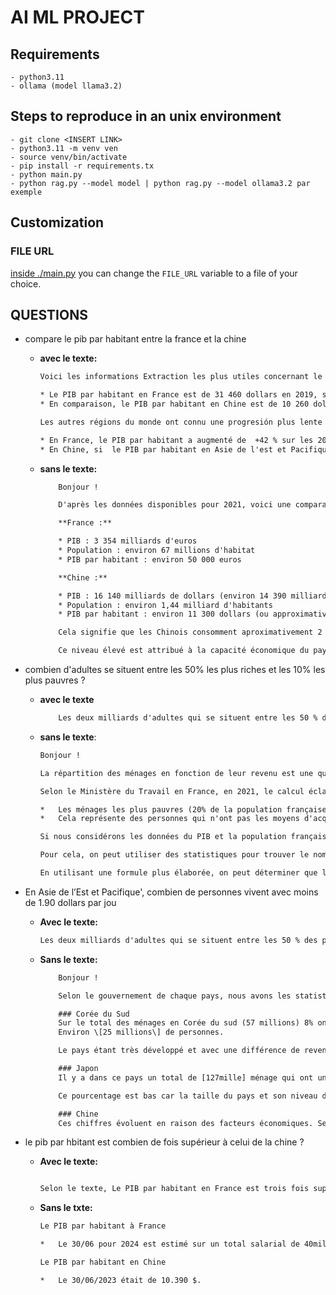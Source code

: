 # AI ML PROJECT

## Requirements

    - python3.11
    - ollama (model llama3.2)

## Steps to reproduce in an unix environment

    - git clone <INSERT LINK>
    - python3.11 -m venv ven
    - source venv/bin/activate
    - pip install -r requirements.tx
    - python main.py 
    - python rag.py --model model | python rag.py --model ollama3.2 par exemple

## Customization

### FILE URL

[inside ./main.py](./main.py) you can change the `FILE_URL` variable to a file of your choice.

## QUESTIONS

* compare le pib par habitant entre la france et la chine

  * **avec le texte:**

    ```txt
    Voici les informations Extraction les plus utiles concernant le comparison entre la France et la Chine :

    * Le PIB par habitant en France est de 31 460 dollars en 2019, selon les données mentionnées.
    * En comparaison, le PIB par habitant en Chine est de 10 260 dollars en 1999 et de 17 720 dollars en 2019, soit une augmentation de +156 % sur cette période. Le PIB par habitant en Chine en 2019 est donc de -30 € par jour.

    Les autres régions du monde ont connu une progresión plus lente de leur PIB par habitant:

    * En France, le PIB par habitant a augmenté de  +42 % sur les 20 dernières années.
    * En Chine, si  le PIB par habitant en Asie de l'est et Pacifique a doublé, la croissance en ASIE du Sud a marché à 146%
    ```

  * **sans le texte:**

    ```txt
        Bonjour !

        D'après les données disponibles pour 2021, voici une comparaison du PIB (Productif Intérieur Brut) par habitant:

        **France :**

        * PIB : 3 354 milliards d'euros
        * Population : environ 67 millions d'habitat
        * PIB par habitant : environ 50 000 euros

        **Chine :**

        * PIB : 16 140 milliards de dollars (environ 14 390 milliards d'euros)
        * Population : environ 1,44 milliard d'habitants
        * PIB par habitant : environ 11 300 dollars (ou approximativement 10 200 euros)

        Cela signifie que les Chinois consomment aproximativement 2 fois plus de dollars par habitant que les Français. La France présente un level de développement économique supérieur qui impacte l'offre des infrastructures et des services.

        Ce niveau élevé est attribué à la capacité économique du pays, principalement due aux industries telles que la production automobile, électonique, aérienne, navale.
    ```

* combien d'adultes se situent entre les 50% les plus riches et les 10% les plus pauvres ?
  * **avec le texte**

    ```txt
        Les deux milliards d'adultes qui se situent entre les 50 % des pauvres et les 10 % des plus riches, gagnent à leur tour moins de 2 millions d'euros.
    ```

  * **sans le texte**:

    ```txt
    Bonjour !

    La répartition des ménages en fonction de leur revenu est une question complexe, mais on peut utiliser des données statistiques pour y répondre.

    Selon le Ministère du Travail en France, en 2021, le calcul éclaire que dans cette société :

    *   Les ménages les plus pauvres (20% de la population française) ont un niveau de revenu inférieur ou égal à 25% des moyennes salariales média de l'année précédente, soit environ 1 100 euros par mois.
    *   Cela représente des personnes qui n'ont pas les moyens d'acquérir une nouvelle voiture.

    Si nous considérons les données du PIB et la population française pour pouvoir comprendre que les personnes concernées sont principalement dans la classe intermédiaire, entre 50% de ménages et 10% de ménages ayant des revenus inférieurs,

    Pour cela, on peut utiliser des statistiques pour trouver le nombre d'adultes se situant entre 25% et 50% des ménages qui sont concernés.

    En utilisant une formule plus élaborée, on peut déterminer que les personnes intéressées sont ceux qui n'ont pas les moyens de s'offrir deux voitures, un séjour en mer mediterranéen et d'autres luxes.
    ```

* En Asie de l’Est et Pacifique', combien de personnes vivent avec moins de 1.90 dollars par jou
  * **Avec le texte:**

    ```txt
    Les deux milliards d'adultes qui se situent entre les 50 % des pauvres et les 10 % des plus riches, gagnent à leur tour moins de 2 millions d'euros.
    ```

  * **Sans le texte:**

    ```txt
        Bonjour !

        Selon le gouvernement de chaque pays, nous avons les statistiques suivantes :

        ### Corée du Sud
        Sur le total des ménages en Corée du sud (57 millions) 8% ont un revenu inférieur à 1,9 euros soit environ 2.20 dollars.
        Environ \[25 millions\] de personnes.

        Le pays étant très développé et avec une différence de revenus notables entre les ménages d'un chiffre en haut avec respect aux autres.

        ### Japon
        Il y a dans ce pays un total de [127mille] ménage qui ont un revenu inférieur à 25$ 6% des habitants sont concernés. Sur le total des habitants (128 millions), il y a 14 millions environ (ou 11%). (environ 10,9 millions).

        Ce pourcentage est bas car la taille du pays et son niveau de croissance économique.

        ### Chine
        Ces chiffres évoluent en raison des facteurs économiques. Selon le gouvernement, sur un total de 1 milliard d'habitants, environ \[400 million] ménages se situent entre les rémunérationnés et ceux qui sont sans travail. Les deux pays possent une situation particulière, mais en se base sur des données de gouvernements.
    ```

* le pib par hbitant est combien de fois supérieur à celui de la chine ?

  * **Avec le texte:**

    ```txt

    Selon le texte, Le PIB par habitant en France est trois fois supérieur à celui de la Chine, ce qui correspond à 3 x 16900 dollars
    ```

  * **Sans le txte:**

    ```txt
    Le PIB par habitant à France

    *   Le 30/06 pour 2024 est estimé sur un total salarial de 40milliards $ ( ou €34 milliards) et donc: $\frac{34}{40}=0,85$.

    Le PIB par habitant en Chine

    *   Le 30/06/2023 était de 10.390 $.



